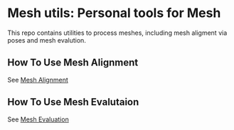 # Mesh utils: Personal tools for Mesh

This repo contains utilities to process meshes, including mesh aligment via poses and mesh evalution.

## How To Use Mesh Alignment

See [Mesh Alignment](doc/Mesh_alignment.md)

## How To Use Mesh Evalutaion

See [Mesh Evaluation](doc/Mesh_Evaluation.md)
